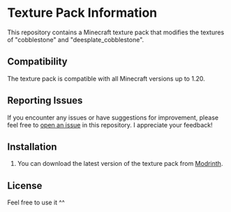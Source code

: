 # Texture Pack Information

This repository contains a Minecraft texture pack that modifies the textures of "cobblestone" and "deesplate_cobblestone".

## Compatibility
The texture pack is compatible with all Minecraft versions up to 1.20.

## Reporting Issues
If you encounter any issues or have suggestions for improvement, please feel free to [open an issue](https://github.com/DaPiCu/Cobblestone-Outline/issues/) in this repository. I appreciate your feedback!

## Installation
1. You can download the latest version of the texture pack from [Modrinth](https://modrinth.com/resourcepack/cobblestone-outlines).


## License
Feel free to use it ^^
